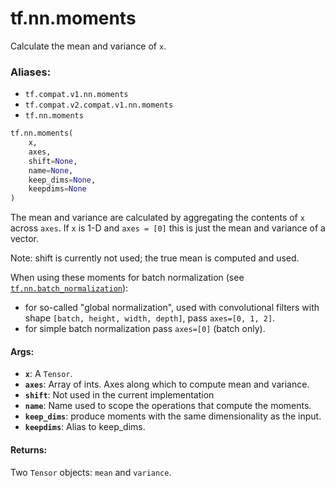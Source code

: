 <div itemscope itemtype="http://developers.google.com/ReferenceObject">
<meta itemprop="name" content="tf.nn.moments" />
<meta itemprop="path" content="Stable" />
</div>

# tf.nn.moments

Calculate the mean and variance of `x`.

### Aliases:

* `tf.compat.v1.nn.moments`
* `tf.compat.v2.compat.v1.nn.moments`
* `tf.nn.moments`

``` python
tf.nn.moments(
    x,
    axes,
    shift=None,
    name=None,
    keep_dims=None,
    keepdims=None
)
```

<!-- Placeholder for "Used in" -->

The mean and variance are calculated by aggregating the contents of `x`
across `axes`.  If `x` is 1-D and `axes = [0]` this is just the mean
and variance of a vector.

Note: shift is currently not used; the true mean is computed and used.

When using these moments for batch normalization (see
<a href="../../tf/nn/batch_normalization.md"><code>tf.nn.batch_normalization</code></a>):

 * for so-called "global normalization", used with convolutional filters with
   shape `[batch, height, width, depth]`, pass `axes=[0, 1, 2]`.
 * for simple batch normalization pass `axes=[0]` (batch only).

#### Args:


* <b>`x`</b>: A `Tensor`.
* <b>`axes`</b>: Array of ints.  Axes along which to compute mean and
  variance.
* <b>`shift`</b>: Not used in the current implementation
* <b>`name`</b>: Name used to scope the operations that compute the moments.
* <b>`keep_dims`</b>: produce moments with the same dimensionality as the input.
* <b>`keepdims`</b>: Alias to keep_dims.


#### Returns:

Two `Tensor` objects: `mean` and `variance`.
